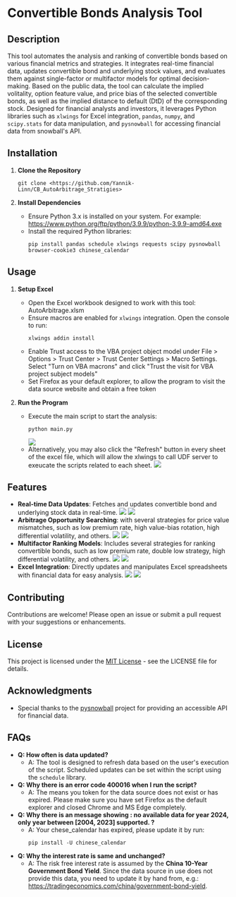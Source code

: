 # Convertible Bonds Analysis Tool

## Description
This tool automates the analysis and ranking of convertible bonds based on various financial metrics and strategies. It integrates real-time financial data, updates convertible bond and underlying stock values, and evaluates them against single-factor or multifactor models for optimal decision-making. Based on the public data, the tool can calculate the implied volitality, option feature value, and price bias of the selected convertible bonds, as well as the implied distance to default (DtD) of the corresponding stock. Designed for financial analysts and investors, it leverages Python libraries such as `xlwings` for Excel integration, `pandas`, `numpy`, and `scipy.stats` for data manipulation, and `pysnowball` for accessing financial data from snowball's API.

## Installation

1. **Clone the Repository**
   ```
   git clone <https://github.com/Yannik-Linn/CB_AutoArbitrage_Stratigies>
   ```
   
2. **Install Dependencies**
   - Ensure Python 3.x is installed on your system. For example:
     https://www.python.org/ftp/python/3.9.9/python-3.9.9-amd64.exe
   - Install the required Python libraries:
     ```
     pip install pandas schedule xlwings requests scipy pysnowball browser-cookie3 chinese_calendar
     ```

## Usage

1. **Setup Excel**
   - Open the Excel workbook designed to work with this tool: AutoArbitrage.xlsm
   - Ensure macros are enabled for `xlwings` integration. Open the console to run:
     ```
     xlwings addin install
     ```
   - Enable Trust access to the VBA project object model under File > Options > Trust Center > Trust Center Settings > Macro Settings. Select "Turn on VBA macrons" and click "Trust the visit for VBA project subject models"
   - Set Firefox as your default explorer, to allow the program to visit the data source website and obtain a free token

2. **Run the Program**
   - Execute the main script to start the analysis:
     ```
     python main.py
     ```
     ![](.screenshots/Script_in_Spyder.png)
   - Alternatively, you may also click the "Refresh" button in every sheet of the excel file, which will allow the xlwings to call UDF server to exeucate the scripts related to each sheet.
     ![](.screenshots/Updata_Realtime_data.png)

## Features
- **Real-time Data Updates**: Fetches and updates convertible bond and underlying stock data in real-time.
  ![](.screenshots/Reatime_underlying_values.png)
  ![](.screenshots/Excel_Bond_sheet.png)
- **Arbitrage Opportunity Searching**: with several strategies for price value mismatches, such as low premium rate, high value-bias rotation, high differential volatility, and others.
  ![](.screenshots/CurrentPrice_vs_ConversionValue.png)
  ![](.screenshots/CurrentPrice_vs_impliedOptionPrice.png)
- **Multifactor Ranking Models**: Includes several strategies for ranking convertible bonds, such as low premium rate, double low strategy, high differential volatility, and others.
  ![](.screenshots/Mutifactor_Strategy.png)
  ![](.screenshots/PriceValueBias_vs_DifferentialVolitality.png)
- **Excel Integration**: Directly updates and manipulates Excel spreadsheets with financial data for easy analysis.
  ![](.screenshots/Excel_underlying_sheet.png)
  ![](.screenshots/Refresh_Underlyings.png)

## Contributing
Contributions are welcome! Please open an issue or submit a pull request with your suggestions or enhancements.

## License
This project is licensed under the [MIT License](LICENSE.md) - see the LICENSE file for details.

## Acknowledgments
- Special thanks to the [pysnowball](https://github.com/uname-yang/pysnowball) project for providing an accessible API for financial data.

## FAQs
- **Q: How often is data updated?**
  - A: The tool is designed to refresh data based on the user's execution of the script. Scheduled updates can be set within the script using the `schedule` library.
- **Q: Why there is an error code 400016 when I run the script?**
  - A: The means you token for the data source does not exist or has expired. Please make sure you have set Firefox as the default explorer and closed Chrome and MS Edge completely.
- **Q: Why there is an message showing : no available data for year 2024, only year between [2004, 2023] supported. ?**
  - A: Your chese_calendar has expired, please update it by run:
     ```
     pip install -U chinese_calendar
     ```    
- **Q: Why the interest rate is same and unchanged?**
  - A: The risk free interest rate is assumed by the **China 10-Year Government Bond Yield**. Since the data source in use does not provide this data, you need to update it by hand from, e.g.: https://tradingeconomics.com/china/government-bond-yield.
